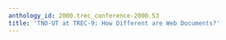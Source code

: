 ```yaml
---
anthology_id: 2000.trec_conference-2000.53
title: 'TNO-UT at TREC-9: How Different are Web Documents?'
---
```

